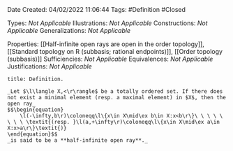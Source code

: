 <br />
<br />

Date Created: 04/02/2022 11:06:44
Tags: #Definition #Closed 

Types: _Not Applicable_
Illustrations: _Not Applicable_
Constructions: _Not Applicable_
Generalizations: _Not Applicable_

Properties: [[Half-infinite open rays are open in the order topology]], [[Standard topology on R (subbasis; rational endpoints)]], [[Order topology (subbasis)]]
Sufficiencies: _Not Applicable_
Equivalences: _Not Applicable_
Justifications: _Not Applicable_

``` ad-Definition
title: Definition.

_Let $\l\langle X,<\r\rangle$ be a totally ordered set. If there does not exist a minimal element (resp. a maximal element) in $X$, then the open ray_
$$\begin{equation}
    \l(-\infty,b\r)\coloneqq\l\{x\in X\mid\ex b\in X:x<b\r\}\ \ \ \ \ \ \ \ \textit{(resp. }\l(a,+\infty\r)\coloneqq\l\{x\in X\mid\ex a\in X:x>a\r\}\textit{)}
\end{equation}$$
_is said to be a **half-infinite open ray**._

```
